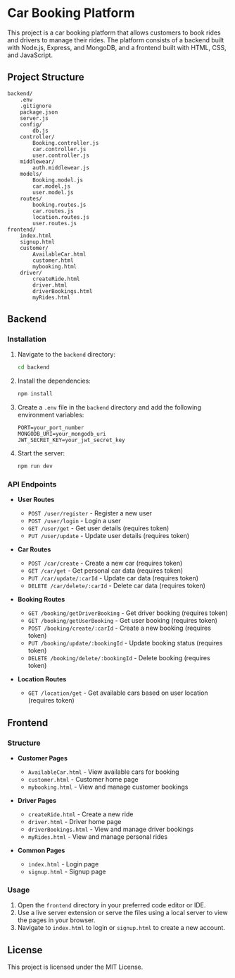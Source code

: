 # Car Booking Platform

This project is a car booking platform that allows customers to book rides and drivers to manage their rides. The platform consists of a backend built with Node.js, Express, and MongoDB, and a frontend built with HTML, CSS, and JavaScript.

## Project Structure

```
backend/
    .env
    .gitignore
    package.json
    server.js
    config/
        db.js
    controller/
        Booking.controller.js
        car.controller.js
        user.controller.js
    middlewear/
        auth.middlewear.js
    models/
        Booking.model.js
        car.model.js
        user.model.js
    routes/
        booking.routes.js
        car.routes.js
        location.routes.js
        user.routes.js
frontend/
    index.html
    signup.html
    customer/
        AvailableCar.html
        customer.html
        mybooking.html
    driver/
        createRide.html
        driver.html
        driverBookings.html
        myRides.html
```

## Backend

### Installation

1. Navigate to the `backend` directory:
    ```sh
    cd backend
    ```

2. Install the dependencies:
    ```sh
    npm install
    ```

3. Create a `.env` file in the `backend` directory and add the following environment variables:
    ```
    PORT=your_port_number
    MONGODB_URI=your_mongodb_uri
    JWT_SECRET_KEY=your_jwt_secret_key
    ```

4. Start the server:
    ```sh
    npm run dev
    ```

### API Endpoints

- **User Routes**
  - `POST /user/register` - Register a new user
  - `POST /user/login` - Login a user
  - `GET /user/get` - Get user details (requires token)
  - `PUT /user/update` - Update user details (requires token)

- **Car Routes**
  - `POST /car/create` - Create a new car (requires token)
  - `GET /car/get` - Get personal car data (requires token)
  - `PUT /car/update/:carId` - Update car data (requires token)
  - `DELETE /car/delete/:carId` - Delete car data (requires token)

- **Booking Routes**
  - `GET /booking/getDriverBooking` - Get driver booking (requires token)
  - `GET /booking/getUserBooking` - Get user booking (requires token)
  - `POST /booking/create/:carId` - Create a new booking (requires token)
  - `PUT /booking/update/:bookingId` - Update booking status (requires token)
  - `DELETE /booking/delete/:bookingId` - Delete booking (requires token)

- **Location Routes**
  - `GET /location/get` - Get available cars based on user location (requires token)

## Frontend

### Structure

- **Customer Pages**
  - `AvailableCar.html` - View available cars for booking
  - `customer.html` - Customer home page
  - `mybooking.html` - View and manage customer bookings

- **Driver Pages**
  - `createRide.html` - Create a new ride
  - `driver.html` - Driver home page
  - `driverBookings.html` - View and manage driver bookings
  - `myRides.html` - View and manage personal rides

- **Common Pages**
  - `index.html` - Login page
  - `signup.html` - Signup page

### Usage

1. Open the `frontend` directory in your preferred code editor or IDE.
2. Use a live server extension or serve the files using a local server to view the pages in your browser.
3. Navigate to `index.html` to login or `signup.html` to create a new account.

## License

This project is licensed under the MIT License.